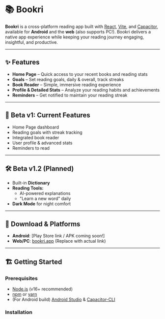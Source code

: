 # 📚 Bookri

**Bookri** is a cross-platform reading app built with [React](https://react.dev/), [Vite](https://vitejs.dev/), and [Capacitor](https://capacitorjs.com/), available for **Android** and the **web** (also supports PC!). Bookri delivers a native app experience while keeping your reading journey engaging, insightful, and productive.

---

## ✨ Features

- **Home Page** – Quick access to your recent books and reading stats
- **Goals** – Set reading goals, daily & overall, track streaks
- **Book Reader** – Simple, immersive reading experience
- **Profile & Detailed Stats** – Analyze your reading habits and achievements
- **Reminders** – Get notified to maintain your reading streak

---

## 🚀 Beta v1: Current Features

- Home Page dashboard
- Reading goals with streak tracking
- Integrated book reader
- User profile & advanced stats
- Reminders to read

---

## 🛠️ Beta v1.2 (Planned)

- Built-in **Dictionary**
- **Reading Tools:**  
  - AI-powered explanations  
  - "Learn a new word" daily
- **Dark Mode** for night comfort

---

## 📲 Download & Platforms

- **Android**: [Play Store link / APK coming soon!]
- **Web/PC**: [bookri.app](#) (Replace with actual link)

---

## 🏗️ Getting Started

### Prerequisites

- [Node.js](https://nodejs.org/) (v16+ recommended)
- [npm](https://www.npmjs.com/) or [yarn](https://yarnpkg.com/)
- (For Android build) [Android Studio](https://developer.android.com/studio) & [Capacitor-CLI](https://capacitorjs.com/docs/cli)

### Installation

